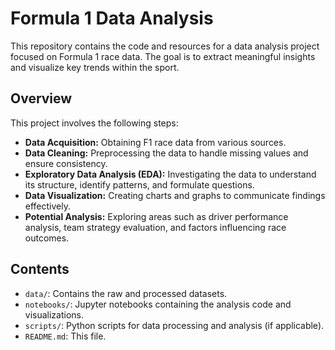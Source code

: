 # Formula 1 Data Analysis

This repository contains the code and resources for a data analysis project focused on Formula 1 race data. The goal is to extract meaningful insights and visualize key trends within the sport.

## Overview

This project involves the following steps:

* **Data Acquisition:** Obtaining F1 race data from various sources.
* **Data Cleaning:** Preprocessing the data to handle missing values and ensure consistency.
* **Exploratory Data Analysis (EDA):** Investigating the data to understand its structure, identify patterns, and formulate questions.
* **Data Visualization:** Creating charts and graphs to communicate findings effectively.
* **Potential Analysis:** Exploring areas such as driver performance analysis, team strategy evaluation, and factors influencing race outcomes.

## Contents

* `data/`: Contains the raw and processed datasets.
* `notebooks/`: Jupyter notebooks containing the analysis code and visualizations.
* `scripts/`: Python scripts for data processing and analysis (if applicable).
* `README.md`: This file.
